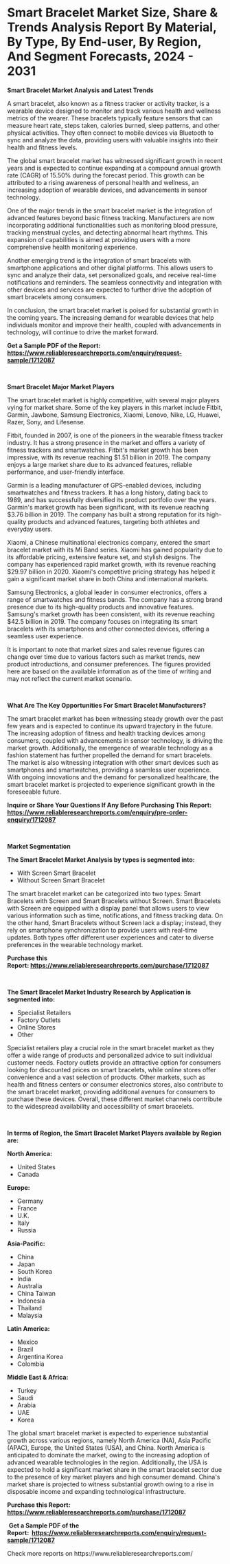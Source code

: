 <p><h1>Smart Bracelet Market Size, Share & Trends Analysis Report By Material, By Type, By End-user, By Region, And Segment Forecasts, 2024 - 2031</h1></p><p><strong>Smart Bracelet Market Analysis and Latest Trends</strong></p>
<p><p>A smart bracelet, also known as a fitness tracker or activity tracker, is a wearable device designed to monitor and track various health and wellness metrics of the wearer. These bracelets typically feature sensors that can measure heart rate, steps taken, calories burned, sleep patterns, and other physical activities. They often connect to mobile devices via Bluetooth to sync and analyze the data, providing users with valuable insights into their health and fitness levels.</p><p>The global smart bracelet market has witnessed significant growth in recent years and is expected to continue expanding at a compound annual growth rate (CAGR) of 15.50% during the forecast period. This growth can be attributed to a rising awareness of personal health and wellness, an increasing adoption of wearable devices, and advancements in sensor technology.</p><p>One of the major trends in the smart bracelet market is the integration of advanced features beyond basic fitness tracking. Manufacturers are now incorporating additional functionalities such as monitoring blood pressure, tracking menstrual cycles, and detecting abnormal heart rhythms. This expansion of capabilities is aimed at providing users with a more comprehensive health monitoring experience.</p><p>Another emerging trend is the integration of smart bracelets with smartphone applications and other digital platforms. This allows users to sync and analyze their data, set personalized goals, and receive real-time notifications and reminders. The seamless connectivity and integration with other devices and services are expected to further drive the adoption of smart bracelets among consumers.</p><p>In conclusion, the smart bracelet market is poised for substantial growth in the coming years. The increasing demand for wearable devices that help individuals monitor and improve their health, coupled with advancements in technology, will continue to drive the market forward.</p></p>
<p><strong>Get a Sample PDF of the Report:&nbsp; <a href="https://www.reliableresearchreports.com/enquiry/request-sample/1712087">https://www.reliableresearchreports.com/enquiry/request-sample/1712087</a></strong></p>
<p>&nbsp;</p>
<p><strong>Smart Bracelet Major Market Players</strong></p>
<p><p>The smart bracelet market is highly competitive, with several major players vying for market share. Some of the key players in this market include Fitbit, Garmin, Jawbone, Samsung Electronics, Xiaomi, Lenovo, Nike, LG, Huawei, Razer, Sony, and Lifesense.</p><p>Fitbit, founded in 2007, is one of the pioneers in the wearable fitness tracker industry. It has a strong presence in the market and offers a variety of fitness trackers and smartwatches. Fitbit's market growth has been impressive, with its revenue reaching $1.51 billion in 2019. The company enjoys a large market share due to its advanced features, reliable performance, and user-friendly interface.</p><p>Garmin is a leading manufacturer of GPS-enabled devices, including smartwatches and fitness trackers. It has a long history, dating back to 1989, and has successfully diversified its product portfolio over the years. Garmin's market growth has been significant, with its revenue reaching $3.76 billion in 2019. The company has built a strong reputation for its high-quality products and advanced features, targeting both athletes and everyday users.</p><p>Xiaomi, a Chinese multinational electronics company, entered the smart bracelet market with its Mi Band series. Xiaomi has gained popularity due to its affordable pricing, extensive feature set, and stylish designs. The company has experienced rapid market growth, with its revenue reaching $29.97 billion in 2020. Xiaomi's competitive pricing strategy has helped it gain a significant market share in both China and international markets.</p><p>Samsung Electronics, a global leader in consumer electronics, offers a range of smartwatches and fitness bands. The company has a strong brand presence due to its high-quality products and innovative features. Samsung's market growth has been consistent, with its revenue reaching $42.5 billion in 2019. The company focuses on integrating its smart bracelets with its smartphones and other connected devices, offering a seamless user experience.</p><p>It is important to note that market sizes and sales revenue figures can change over time due to various factors such as market trends, new product introductions, and consumer preferences. The figures provided here are based on the available information as of the time of writing and may not reflect the current market scenario.</p></p>
<p>&nbsp;</p>
<p><strong>What Are The Key Opportunities For Smart Bracelet Manufacturers?</strong></p>
<p><p>The smart bracelet market has been witnessing steady growth over the past few years and is expected to continue its upward trajectory in the future. The increasing adoption of fitness and health tracking devices among consumers, coupled with advancements in sensor technology, is driving the market growth. Additionally, the emergence of wearable technology as a fashion statement has further propelled the demand for smart bracelets. The market is also witnessing integration with other smart devices such as smartphones and smartwatches, providing a seamless user experience. With ongoing innovations and the demand for personalized healthcare, the smart bracelet market is projected to experience significant growth in the foreseeable future.</p></p>
<p><strong>Inquire or Share Your Questions If Any Before Purchasing This Report: <a href="https://www.reliableresearchreports.com/enquiry/pre-order-enquiry/1712087">https://www.reliableresearchreports.com/enquiry/pre-order-enquiry/1712087</a></strong></p>
<p>&nbsp;</p>
<p><strong>Market Segmentation</strong></p>
<p><strong>The Smart Bracelet Market Analysis by types is segmented into:</strong></p>
<p><ul><li>With Screen Smart Bracelet</li><li>Without Screen Smart Bracelet</li></ul></p>
<p><p>The smart bracelet market can be categorized into two types: Smart Bracelets with Screen and Smart Bracelets without Screen. Smart Bracelets with Screen are equipped with a display panel that allows users to view various information such as time, notifications, and fitness tracking data. On the other hand, Smart Bracelets without Screen lack a display; instead, they rely on smartphone synchronization to provide users with real-time updates. Both types offer different user experiences and cater to diverse preferences in the wearable technology market.</p></p>
<p><strong>Purchase this Report:&nbsp;<a href="https://www.reliableresearchreports.com/purchase/1712087">https://www.reliableresearchreports.com/purchase/1712087</a></strong></p>
<p>&nbsp;</p>
<p><strong>The Smart Bracelet Market Industry Research by Application is segmented into:</strong></p>
<p><ul><li>Specialist Retailers</li><li>Factory Outlets</li><li>Online Stores</li><li>Other</li></ul></p>
<p><p>Specialist retailers play a crucial role in the smart bracelet market as they offer a wide range of products and personalized advice to suit individual customer needs. Factory outlets provide an attractive option for consumers looking for discounted prices on smart bracelets, while online stores offer convenience and a vast selection of products. Other markets, such as health and fitness centers or consumer electronics stores, also contribute to the smart bracelet market, providing additional avenues for consumers to purchase these devices. Overall, these different market channels contribute to the widespread availability and accessibility of smart bracelets.</p></p>
<p>&nbsp;</p>
<p><strong>In terms of Region, the Smart Bracelet Market Players available by Region are:</strong></p>
<p>
    <p> <strong> North America: </strong>
        <ul>
            <li>United States</li>
            <li>Canada</li>
        </ul>
        </p> 
    <p> <strong> Europe: </strong>
        <ul>
            <li>Germany</li>
            <li>France</li>
            <li>U.K.</li>
            <li>Italy</li>
            <li>Russia</li>
        </ul>
        </p> 
    <p> <strong> Asia-Pacific: </strong>
        <ul>
            <li>China</li>
            <li>Japan</li>
            <li>South Korea</li>
            <li>India</li>
            <li>Australia</li>
            <li>China Taiwan</li>
            <li>Indonesia</li>
            <li>Thailand</li>
            <li>Malaysia</li>
        </ul>
        </p> 
    <p> <strong> Latin America: </strong>
        <ul>
            <li>Mexico</li>
            <li>Brazil</li>
            <li>Argentina Korea</li>
            <li>Colombia</li>
        </ul>
        </p> 
    <p> <strong> Middle East & Africa: </strong>
        <ul>
            <li>Turkey</li>
            <li>Saudi</li>
            <li>Arabia</li>
            <li>UAE</li>
            <li>Korea</li>
        </ul>
    </p>
    </p>
<p><p>The global smart bracelet market is expected to experience substantial growth across various regions, namely North America (NA), Asia Pacific (APAC), Europe, the United States (USA), and China. North America is anticipated to dominate the market, owing to the increasing adoption of advanced wearable technologies in the region. Additionally, the USA is expected to hold a significant market share in the smart bracelet sector due to the presence of key market players and high consumer demand. China's market share is projected to witness substantial growth owing to a rise in disposable income and expanding technological infrastructure.</p></p>
<p><strong>Purchase this Report: <a href="https://www.reliableresearchreports.com/purchase/1712087">https://www.reliableresearchreports.com/purchase/1712087</a></strong></p>
<p>&nbsp;<strong>Get a Sample PDF of the Report:&nbsp;&nbsp;<a href="https://www.reliableresearchreports.com/enquiry/request-sample/1712087">https://www.reliableresearchreports.com/enquiry/request-sample/1712087</a></strong></p>
<p><strong></strong></p>
<p>Check more reports on https://www.reliableresearchreports.com/</p>